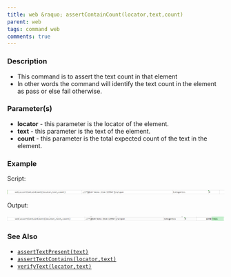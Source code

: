 ```yaml
---
title: web &raquo; assertContainCount(locator,text,count)
parent: web
tags: command web
comments: true
---
```


### Description

*   This command is to assert the text count in that element
*   In other words the command will identify the text count in the element as pass or else fail otherwise.

### Parameter(s)

- **locator** - this parameter is the locator of the element.
- **text** - this parameter is the text of the element.
- **count** - this parameter is the total expected count of the text in the element.

### Example

Script:

![](image/assertContainCount_01.png)

Output:

![](image/assertContainCount_02.png)

### See Also

*   [`assertTextPresent(text)`](assertTextPresent(text).html)
*   [`assertTextContains(locator,text)`](assertTextContains(locator,text).html)
*   [`verifyText(locator,text)`](verifyText(locator,text).html)